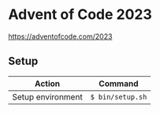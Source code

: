 # Advent of Code 2023

https://adventofcode.com/2023

## Setup

| Action            | Command          |
| ----------------- | ---------------- |
| Setup environment | `$ bin/setup.sh` |
